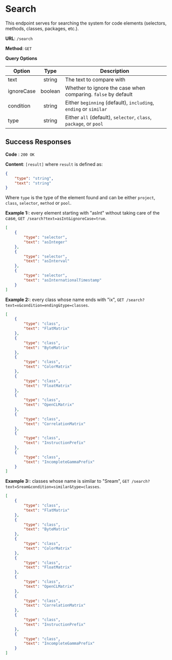 # Search

This endpoint serves for searching the system for code elements (selectors, methods, classes, packages, etc.).

**URL**: `/search`

**Method**: `GET`

**Query Options**

| Option     |  Type   | Description                                                       |
| ---------- | :-----: | ----------------------------------------------------------------- |
| text       | string  | The text to compare with                                          |
| ignoreCase | boolean | Whether to ignore the case when comparing. `false` by default     |
| condition  | string  | Either `beginning` (default), `including`, `ending` or `similar`  |
| type       | string  | Either `all` (default), `selector`, `class`, `package`, or `pool` |

## Success Responses

**Code** : `200 OK`

**Content**: `[result]` where `result` is defined as:

```json
{
	"type": "string",
	"text": "string"
}
```

Where `type` is the type of the element found and can be either `project`, `class`, `selector`, `method` or `pool`.

**Example 1:**: every element starting with "asInt" without taking care of the case, `GET /search?text=asInt&ignoreCase=true`.

```json
[
	{
		"type": "selector",
		"text": "asInteger"
	},
	{
		"type": "selector",
		"text": "asInterval"
	},
	{
		"type": "selector",
		"text": "asInternationalTimestamp"
	}
]
```

**Example 2:**: every class whose name ends with "ix", `GET /search?text=x&condition=ending&type=classes`.

```json
[
	{
		"type": "class",
		"text": "FlatMatrix"
	},
	{
		"type": "class",
		"text": "ByteMatrix"
	},
	{
		"type": "class",
		"text": "ColorMatrix"
	},
	{
		"type": "class",
		"text": "FloatMatrix"
	},
	{
		"type": "class",
		"text": "OpenCLMatrix"
	},
	{
		"type": "class",
		"text": "CorrelationMatrix"
	},
	{
		"type": "class",
		"text": "InstructionPrefix"
	},
	{
		"type": "class",
		"text": "IncompleteGammaPrefix"
	}
]
```

**Example 3:**: classes whose name is similar to "Sream", `GET /search?text=Sream&condition=similar&type=classes`.

```json
[
	{
		"type": "class",
		"text": "FlatMatrix"
	},
	{
		"type": "class",
		"text": "ByteMatrix"
	},
	{
		"type": "class",
		"text": "ColorMatrix"
	},
	{
		"type": "class",
		"text": "FloatMatrix"
	},
	{
		"type": "class",
		"text": "OpenCLMatrix"
	},
	{
		"type": "class",
		"text": "CorrelationMatrix"
	},
	{
		"type": "class",
		"text": "InstructionPrefix"
	},
	{
		"type": "class",
		"text": "IncompleteGammaPrefix"
	}
]
```

